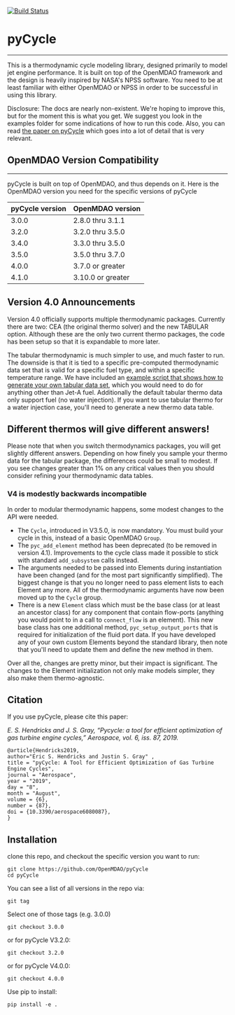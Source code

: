 [![Build Status](https://travis-ci.org/OpenMDAO/pyCycle.svg?branch=master)](https://travis-ci.org/OpenMDAO/pyCycle)

# pyCycle
--------------

This is a thermodynamic cycle modeling library, designed primarily to model jet engine performance. 
It is built on top of the OpenMDAO framework and the design is heavily inspired by NASA's NPSS software.
You need to be at least familiar with either OpenMDAO or NPSS in order to be successful in using this library. 

Disclosure: The docs are nearly non-existent. We're hoping to improve this, but for the moment this is what you get. 
We suggest you look in the examples folder for some indications of how to run this code. 
Also, you can read [the paper on pyCycle](https://www.mdpi.com/2226-4310/6/8/87/pdf) which goes into a lot of detail that is very relevant. 

## OpenMDAO Version Compatibility
----------------------------------
pyCycle is built on top of OpenMDAO, and thus depends on it. 
Here is the OpenMDAO version you need for the specific versions of pyCycle

| pyCycle version  | OpenMDAO version  |
| -----------------| ----------------  |
| 3.0.0            | 2.8.0 thru 3.1.1  |
| 3.2.0            | 3.2.0 thru 3.5.0  |
| 3.4.0            | 3.3.0 thru 3.5.0  |
| 3.5.0            | 3.5.0 thru 3.7.0  |
| 4.0.0            | 3.7.0 or greater  |
| 4.1.0            | 3.10.0 or greater |


## Version 4.0 Announcements
Version 4.0 officially supports multiple thermodynamic packages. 
Currently there are two: CEA (the original thermo solver) and the new TABULAR option. 
Although these are the only two current thermo packages, the code has been setup so that it is expandable to more later. 

The tabular thermodynamic is much simpler to use, and much faster to run. 
The downside is that it is tied to a specific pre-computed thermodynamic data set that is valid for a specific fuel type, and within a specific temperature range. 
We have included an [example script that shows how to generate your own tabular data set](example_cycles/tab_thermo_data_generator.py), which you would need to do for anything other than Jet-A fuel. 
Additionally the default tabular thermo data only support fuel (no water injection). 
If you want to use tabular thermo for a water injection case, you'll need to generate a new thermo data table. 

## Different thermos will give different answers!
Please note that when you switch thermodynamics packages, you will get slightly different answers. 
Depending on how finely you sample your thermo data for the tabular package, the differences could be small to modest. 
If you see changes greater than 1% on any critical values then you should consider refining your thermodynamic data tables. 

### V4 is modestly backwards incompatible 
In order to modular thermodynamic happens, some modest changes to the API were needed. 

- The `Cycle`, introduced in V3.5.0, is now mandatory. You must build your cycle in this, instead of a basic OpenMDAO `Group`. 
- The `pyc_add_element` method has been deprecated (to be removed in version 4.1). 
  Improvements to the cycle class made it possible to stick with standard `add_subsystem` calls instead. 
- The arguments needed to be passed into Elements during instantiation have been changed (and for the most part significantly simplified). 
  The biggest change is that you no longer need to pass element lists to each Element any more. All of the thermodynamic arguments have now been moved up to the `Cycle` group. 
- There is a new `Element` class which must be the base class (or at least an ancestor class) for any component that contain flow-ports (anything you would point to in a call to `connect_flow` is an element). 
  This new base class has one additional method, `pyc_setup_output_ports` that is required for initialization of the fluid port data. 
  If you have developed any of your own custom Elements beyond the standard library, then note that you'll need to update them and define the new method in them. 


Over all the, changes are pretty minor, but their impact is significant. 
The changes to the Element initialization not only make models simpler, 
they also make them thermo-agnostic. 



## Citation

If you use pyCycle, please cite this paper: 

*E. S. Hendricks and J. S. Gray, “Pycycle: a tool for efficient optimization of gas turbine engine cycles,” Aerospace, vol. 6, iss. 87, 2019.*

    @article{Hendricks2019, 
    author="Eric S. Hendricks and Justin S. Gray" , 
    title = "pyCycle: A Tool for Efficient Optimization of Gas Turbine Engine Cycles", 
    journal = "Aerospace", 
    year = "2019", 
    day = "8", 
    month = "August",
    volume = {6},  
    number = {87},
    doi = {10.3390/aerospace6080087},
    }

## Installation 

clone this repo, and checkout the specific version you want to run: 

    git clone https://github.com/OpenMDAO/pyCycle
    cd pyCycle

You can see a list of all versions in the repo via: 

    git tag

Select one of those tags (e.g. 3.0.0)

    git checkout 3.0.0

or for pyCycle V3.2.0: 

    git checkout 3.2.0

or for pyCycle V4.0.0: 

    git checkout 4.0.0

Use pip to install: 

    pip install -e .